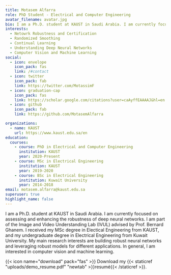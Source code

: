 ```yaml
---
title: Motasem Alfarra
role: PhD Student - Electrical and Computer Engineering
avatar_filename: avatar.jpg
bio: I am a Ph.D. student at KAUST in Saudi Arabia. I am currently focused on assessing and enhancing the robustness of deep neural networks. I am part of the Image and Video Understanding Lab advised by Prof. Bernard Ghanem. I received my MSc degree in electical Engineering from KAUST , and my undergraduate degree in Electrical Engineering from Kuwait University. My main research interests building robust neural networks and leveraging robust models for different applications. In general, I am interested in computer vision and machine learning.
interests:
  - Netowrk Robustness and Certification
  - Randomized Smoothing
  - Continual Learning
  - Understanding Deep Neural Networks
  - Computer Vision and Machine Learning
social:
  - icon: envelope
    icon_pack: fas
    link: /#contact
  - icon: twitter
    icon_pack: fab
    link: https://twitter.com/MotassimF
  - icon: graduation-cap
    icon_pack: fas
    link: https://scholar.google.com/citations?user=caAyffEAAAAJ&hl=en
  - icon: github
    icon_pack: fab
    link: https://github.com/MotasemAlfarra

organizations:
  - name: KAUST
    url: https://www.kaust.edu.sa/en
education:
  courses:
    - course: PhD in Electrical and Computer Engineering
      institution: KAUST
      year: 2020-Present
    - course: MSc in Electrical Engineering
      institution: KAUST
      year: 2019-2020
    - course: BSc in Electrical Engineering
      institution: Kuwait University
      year: 2014-2018
email: motasem.alfarra@kaust.edu.sa
superuser: true
highlight_name: false
---
```

I am a Ph.D. student at KAUST in Saudi Arabia. I am currently focused on assessing and enhancing the robustness of deep neural networks. I am part of the Image and Video Understanding Lab (IVUL) advised by Prof. Bernard Ghanem. I received my MSc degree in Electical Engineering from KAUST, and my undergraduate degree in Electrical Engineering from Kuwait University. My main research interests are building robust neural networks and leveraging robust models for different applications. In general, I am interested in computer vision and machine learning.


{{< icon name="download" pack="fas" >}} Download my {{< staticref "uploads/demo_resume.pdf" "newtab" >}}resumé{{< /staticref >}}.
